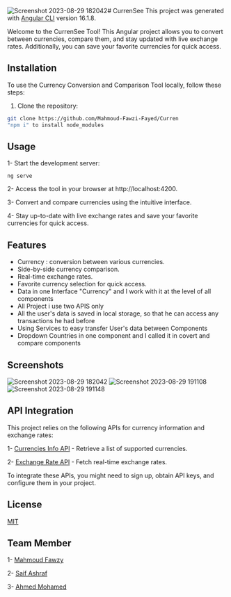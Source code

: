 ![Screenshot 2023-08-29 182042](https://github.com/Mahmoud-Fawzi-Fayed/Curren/assets/100167897/2ecd2433-7228-46a7-8e83-291bbd4ed9aa)# CurrenSee
This project was generated with [Angular CLI](https://github.com/angular/angular-cli) version 16.1.8.

Welcome to the CurrenSee Tool! This Angular project allows you to convert between currencies, compare them, and stay updated with live exchange rates. Additionally, you can save your favorite currencies for quick access.

## Installation
To use the Currency Conversion and Comparison Tool locally, follow these steps:

1. Clone the repository:
```bash
git clone https://github.com/Mahmoud-Fawzi-Fayed/Curren
"npm i" to install node_modules
```

## Usage
1- Start the development server:
```angular
ng serve
```
2- Access the tool in your browser at http://localhost:4200.

3- Convert and compare currencies using the intuitive interface.

4- Stay up-to-date with live exchange rates and save your favorite currencies for quick access.

## Features
- Currency : conversion between various currencies.
- Side-by-side currency comparison.
- Real-time exchange rates.
- Favorite currency selection for quick access.
- Data in one Interface "Currency" and I work with it at the level of all components
- All Project i use two APIS only
- All the user's data is saved in local storage, so that he can access any transactions he had before
- Using Services to easy transfer User's data between Components
- Dropdown Countries in one component and I called it in covert and compare components

## Screenshots
![Screenshot 2023-08-29 182042](https://github.com/Mahmoud-Fawzi-Fayed/Curren/assets/100167897/881ac6da-80df-42a0-982f-1322b9a691d4)
![Screenshot 2023-08-29 191108](https://github.com/Mahmoud-Fawzi-Fayed/Curren/assets/100167897/9277e6b4-d541-4660-8f88-40b6843dca5b)
![Screenshot 2023-08-29 191148](https://github.com/Mahmoud-Fawzi-Fayed/Curren/assets/100167897/895250f3-0704-41a2-bd9f-aaf922d153f1)





## API Integration
This project relies on the following APIs for currency information and exchange rates:



1- [Currencies Info API](https://bmgraduationproject-production.up.railway.app/api/v1/currencies-info/currencies) - Retrieve a list of supported currencies.

2- [Exchange Rate API](https://bmgraduationproject-production.up.railway.app/api/v1/exchange-rate/currency-exchangeRate/USD) - Fetch real-time exchange rates.

To integrate these APIs, you might need to sign up, obtain API keys, and configure them in your project.

## License

[MIT](https://choosealicense.com/licenses/mit/)

## Team Member
1- [Mahmoud Fawzy](https://github.com/Mahmoud-Fawzi-Fayed)

2- [Saif Ashraf](https://github.com/SaifAshraf22)

3- [Ahmed Mohamed](https://github.com/aboameen230)
